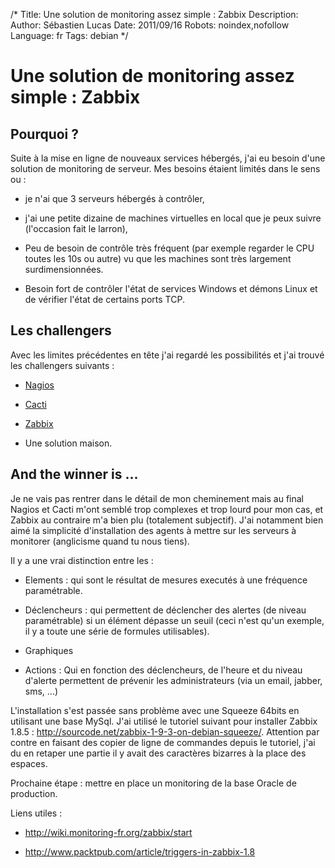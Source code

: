 /*
Title: Une solution de monitoring assez simple : Zabbix
Description: 
Author: Sébastien Lucas
Date: 2011/09/16
Robots: noindex,nofollow
Language: fr
Tags: debian
*/
# Une solution de monitoring assez simple : Zabbix

## Pourquoi ?
Suite à la mise en ligne de nouveaux services hébergés, j'ai eu besoin d'une solution de monitoring de serveur. Mes besoins étaient limités dans le sens ou :

*	je n'ai que 3 serveurs hébergés à contrôler,

*	j'ai une petite dizaine de machines virtuelles en local que je peux suivre (l'occasion fait le larron),

*	Peu de besoin de contrôle très fréquent (par exemple regarder le CPU toutes les 10s ou autre) vu que les machines sont très largement surdimensionnées.

*	Besoin fort de contrôler l'état de services Windows et démons Linux et de vérifier l'état de certains ports TCP.
## Les challengers

Avec les limites précédentes en tête j'ai regardé les possibilités et j'ai trouvé les challengers suivants :

*	[Nagios](http://www.nagios.org/)

*	[Cacti](http://www.cacti.net/)

*	[Zabbix](http://www.zabbix.com/)

*	Une solution maison.
## And the winner is ...

Je ne vais pas rentrer dans le détail de mon cheminement mais au final Nagios et Cacti m'ont semblé trop complexes et trop lourd pour mon cas, et Zabbix au contraire m'a bien plu (totalement subjectif). J'ai notamment bien aimé la simplicité d'installation des agents à mettre sur les serveurs à monitorer (anglicisme quand tu nous tiens).

Il y a une vrai distinction entre les :

*	Elements : qui sont le résultat de mesures executés à une fréquence paramétrable.

*	Déclencheurs : qui permettent de déclencher des alertes (de niveau paramétrable) si un élément dépasse un seuil (ceci n'est qu'un exemple, il y a toute une série de formules utilisables).

*	Graphiques

*	Actions : Qui en fonction des déclencheurs, de l'heure et du niveau d'alerte permettent de prévenir les administrateurs (via un email, jabber, sms, ...)

L'installation s'est passée sans problème avec une Squeeze 64bits en utilisant une base MySql. J'ai utilisé le tutoriel suivant pour installer Zabbix 1.8.5 : http://sourcode.net/zabbix-1-9-3-on-debian-squeeze/. Attention par contre en faisant des copier de ligne de commandes depuis le tutoriel, j'ai du en retaper une partie il y avait des caractères bizarres à la place des espaces.

Prochaine étape : mettre en place un monitoring de la base Oracle de production.

Liens utiles : 

*	http://wiki.monitoring-fr.org/zabbix/start

*	http://www.packtpub.com/article/triggers-in-zabbix-1.8







